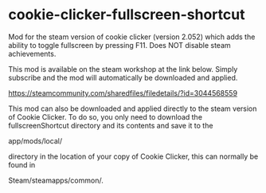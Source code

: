 # cookie-clicker-fullscreen-shortcut
Mod for the steam version of cookie clicker (version 2.052) which adds the ability to toggle fullscreen by pressing F11. Does NOT disable steam achievements.

This mod is available on the steam workshop at the link below. Simply subscribe and the mod will automatically be downloaded and applied.

https://steamcommunity.com/sharedfiles/filedetails/?id=3044568559


This mod can also be downloaded and applied directly to the steam version of Cookie Clicker. To do so, you only need to download the fullscreenShortcut directory and its contents and save it to the

app/mods/local/ 

directory in the location of your copy of Cookie Clicker, this can normally be found in

Steam/steamapps/common/.
